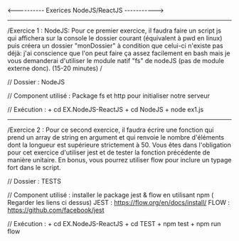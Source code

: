 <---------- Exerices NodeJS/ReactJS ----------->

********************************************************************************************************************************************************************************
                                              																																

/Exercice 1 : NodeJS: Pour ce premier exercice, il faudra faire un script js qui affichera sur la console le dossier courant (équivalent à pwd en linux) puis créera un dossier "monDossier" à condition que celui-ci n'existe pas déjà: j'ai conscience que l'on peut faire ça assez facilement en bash mais je vous demanderai d'utiliser le module natif "fs" de nodeJS (pas de module externe donc). (15-20 minutes) /

// Dossier : NodeJS

// Component utilisé : Package fs et http pour initialiser notre serveur

// Exécution  : 
             + cd EX.NodeJS-ReactJS
             + cd NodeJS
             + node ex1.js

*********************************************************************************************************************************************************************************

/Exercice 2 : Pour ce second exercice, il faudra écrire une fonction qui prend un array de string en argument et qui renvoie le nombre d'éléments dont la longueur est supérieure strictement à 50. Vous êtes dans l'obligation pour cet exercice d'utiliser jest et de tester la fonction précédente de manière unitaire. En bonus, vous pourrez utiliser flow pour inclure un typage fort dans le script.

// Dossier : TESTS

// Component utilisé : installer le package jest & flow en utilisant npm ( Regarder les liens ci dessus)
JEST : https://flow.org/en/docs/install/
FLOW : https://github.com/facebook/jest

// Exécution  : 
             + cd EX.NodeJS-ReactJS
             + cd TEST
             + npm test
             + npm run flow